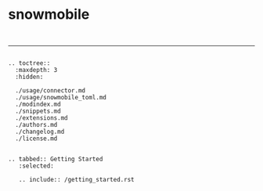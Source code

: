 # snowmobile
```{include} /badges.md
```
```{include} /description.md
```
---

```{eval-rst}

.. toctree::
  :maxdepth: 3
  :hidden:
  
  ./usage/connector.md
  ./usage/snowmobile_toml.md
  ./modindex.md
  ./snippets.md
  ./extensions.md
  ./authors.md
  ./changelog.md
  ./license.md


.. tabbed:: Getting Started
   :selected:

   .. include:: /getting_started.rst

```
